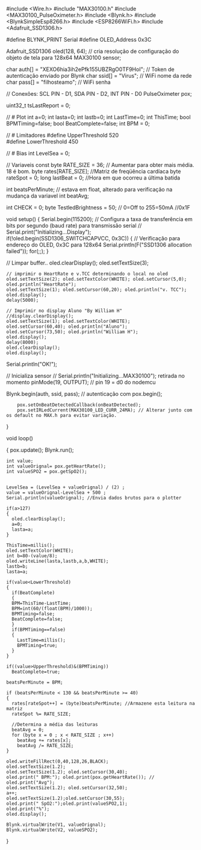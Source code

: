 #include <Wire.h>
#include "MAX30100.h"
#include <MAX30100_PulseOximeter.h>
#include <Blynk.h>
#include <BlynkSimpleEsp8266.h>
#include <ESP8266WiFi.h>
#include <Adafruit_SSD1306.h> 


#define BLYNK_PRINT Serial
#define OLED_Address 0x3C 

Adafruit_SSD1306 oled(128, 64); // cria resolução de configuração do objeto de tela para 128x64
MAX30100 sensor;


char auth[] = "XEXO6hia3ih2ePfk155UBZRgO0TF9HoI";              // Token de autenticação enviado por Blynk
char ssid[] = "Virus";                                        // WiFi nome da rede
char pass[] = "filhosteamo";                                 // WiFi senha

// Conexões: SCL PIN - D1, SDA PIN - D2, INT PIN - D0
PulseOximeter pox;

uint32_t tsLastReport = 0;

// # Plot
int a=0;
int lasta=0;
int lastb=0;
int LastTime=0;
int ThisTime;
bool BPMTiming=false;
bool BeatComplete=false;
int BPM = 0;

// # Limitadores
#define UpperThreshold 520  
#define LowerThreshold 450

// # Bias
int LevelSea = 0;

// Variaveis
const byte RATE_SIZE = 36; // Aumentar para obter mais média. 18 é bom.
byte rates[RATE_SIZE]; //Matriz de freqüência cardíaca
byte rateSpot = 0;
long lastBeat = 0; //Hora em que ocorreu a última batida

int beatsPerMinute; // estava em float, alterado para verificação na mudança da variavel 
int beatAvg;

int CHECK = 0;
byte TestledBrightness = 50; // 0=Off to 255=50mA //0x1F

 
void setup()
{
  Serial.begin(115200); // Configura a taxa de transferência em bits por segundo (baud rate) para transmissão serial
  // Serial.print("Initializing...Display");
  if(!oled.begin(SSD1306_SWITCHCAPVCC, 0x3C)) { // Verificação para endereço do OLED, 0x3C para 128x64
  Serial.println(F("SSD1306 allocation failed"));
  for(;;);
  }
    
  // Limpar buffer..
  oled.clearDisplay();
  oled.setTextSize(3);

    // imprimir o HeartRate e v.TCC determinando o local no oled
    oled.setTextSize(2); oled.setTextColor(WHITE); oled.setCursor(5,0); oled.println("HeartRate");
    oled.setTextSize(1); oled.setCursor(60,20); oled.println("v. TCC");
    oled.display();
    delay(5000);

    // Imprimir no display Aluno "By William H"
    //display.clearDisplay();
    oled.setTextSize(1); oled.setTextColor(WHITE); 
    oled.setCursor(60,40); oled.println("Aluno");
    oled.setCursor(73,50); oled.println("William H");
    oled.display();
    delay(8000);
    oled.clearDisplay(); 
    oled.display();

  Serial.println("OK!");

  // Inicializa sensor
  // Serial.println("Initializing...MAX30100"); retirada no momento
  pinMode(19, OUTPUT); // pin 19 = d0 do nodemcu


  Blynk.begin(auth, ssid, pass); // autenticação com 
  pox.begin();
  
        pox.setOnBeatDetectedCallback(onBeatDetected);
        pox.setIRLedCurrent(MAX30100_LED_CURR_24MA); // Alterar junto com os default no MAX.h para evitar variação.
}

void loop()

{
    pox.update();
    Blynk.run();
    
    int value;
    int valueOrignal= pox.getHeartRate();   
    int valueSPO2 = pox.getSpO2();          

        
    LevelSea = (LevelSea + valueOrignal) / (2) ;
    value = valueOrignal-LevelSea + 500 ;
    Serial.println(valueOrignal); //Envia dados brutos para o plotter

    if(a>127)
    {
      oled.clearDisplay();
      a=0;
      lasta=a;
    }
    
    ThisTime=millis();
    oled.setTextColor(WHITE);
    int b=80-(value/8);
    oled.writeLine(lasta,lastb,a,b,WHITE);
    lastb=b;
    lasta=a;
    
    if(value<LowerThreshold)
    {
      if(BeatComplete)
      {
      BPM=ThisTime-LastTime;
      BPM=int(60/(float(BPM)/1000));
      BPMTiming=false;
      BeatComplete=false;
      }
      if(BPMTiming==false)
      {
        LastTime=millis();
        BPMTiming=true;
      }
    }
    
    if((value>UpperThreshold)&(BPMTiming))
      BeatComplete=true;

    beatsPerMinute = BPM;

    if (beatsPerMinute < 130 && beatsPerMinute >= 40)
    {
      rates[rateSpot++] = (byte)beatsPerMinute; //Armazene esta leitura na matriz
      rateSpot %= RATE_SIZE; 

      //Determina a média das leituras
      beatAvg = 0;
      for (byte x = 0 ; x < RATE_SIZE ; x++)
        beatAvg += rates[x];
        beatAvg /= RATE_SIZE;     
    }
    
    oled.writeFillRect(0,40,128,26,BLACK);
    oled.setTextSize(1.2); 
    oled.setTextSize(1.2); oled.setCursor(30,40);
    oled.print(" BPM:"); oled.print(pox.getHeartRate()); // oled.print("Avg");
    oled.setTextSize(1.2); oled.setCursor(32,50);
    a++;
    oled.setTextSize(1.2);oled.setCursor(30,55);
    oled.print(" SpO2:");oled.print(valueSPO2,1);
    oled.print("%"); 
    oled.display();

    Blynk.virtualWrite(V1, valueOrignal);
    Blynk.virtualWrite(V2, valueSPO2);
}

